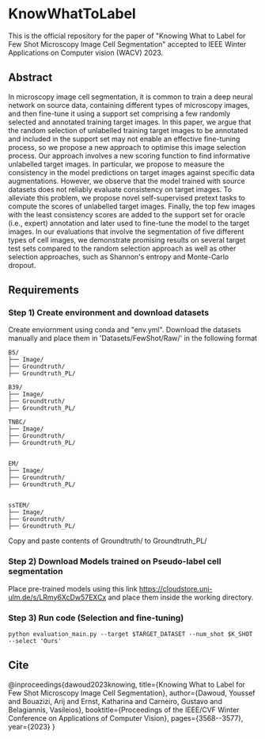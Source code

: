 # KnowWhatToLabel
This is the official repository for the paper of "Knowing What to Label for Few Shot Microscopy Image Cell Segmentation" accepted to IEEE Winter Applications on Computer vision (WACV) 2023. 

## Abstract
 In microscopy image cell segmentation, it is common to train a deep neural network on source data, containing different types of microscopy images, and then fine-tune it using a support set comprising a few randomly selected and annotated training target images. In this paper, we argue that the random selection of unlabelled training target images to be annotated and included in the support set may not enable an effective fine-tuning process, so we propose a new approach to optimise this image selection process. Our approach involves a new scoring function to find informative unlabelled target images. In particular, we propose to measure the consistency in the model predictions on target images against specific data augmentations. However, we observe that the model trained with source datasets does not reliably evaluate consistency on target images. To alleviate this problem, we propose novel self-supervised pretext tasks to compute the scores of unlabelled target images. Finally, the top few images with the least consistency scores are added to the support set for oracle (i.e., expert) annotation and later used to fine-tune the model to the target images. In our evaluations that involve the segmentation of five different types of cell images, we demonstrate promising results on several target test sets compared to the random selection approach as well as other selection approaches, such as Shannon's entropy and Monte-Carlo dropout. 

## Requirements

### Step 1) Create environment and download datasets

Create enviornment using conda and "env.yml". Download the datasets manually and place them in 'Datasets/FewShot/Raw/' in the following format

```
B5/
├── Image/
├── Groundtruth/
├── Groundtruth_PL/

B39/
├── Image/
├── Groundtruth/
├── Groundtruth_PL/

TNBC/
├── Image/
├── Groundtruth/
├── Groundtruth_PL/


EM/
├── Image/
├── Groundtruth/
├── Groundtruth_PL/


ssTEM/
├── Image/
├── Groundtruth/
├── Groundtruth_PL/
```
Copy and paste contents of Groundtruth/ to Groundtruth_PL/

### Step 2) Download Models trained on Pseudo-label cell segmentation 
Place pre-trained models using this link https://cloudstore.uni-ulm.de/s/LRmy6XcDw57EXCx and place them inside the working directory.

### Step 3) Run code (Selection and fine-tuning)
```
python evaluation_main.py --target $TARGET_DATASET --num_shot $K_SHOT --select 'Ours'
```

## Cite
@inproceedings{dawoud2023knowing,
  title={Knowing What to Label for Few Shot Microscopy Image Cell Segmentation},
  author={Dawoud, Youssef and Bouazizi, Arij and Ernst, Katharina and Carneiro, Gustavo and Belagiannis, Vasileios},
  booktitle={Proceedings of the IEEE/CVF Winter Conference on Applications of Computer Vision},
  pages={3568--3577},
  year={2023}
}
